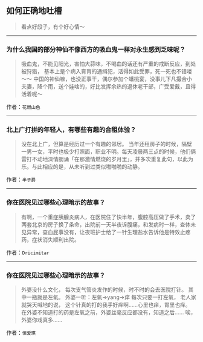 ## 如何正确地吐槽

> 看点好段子，有个好心情～


 
---

### 为什么我国的部分神仙不像西方的吸血鬼一样对永生感到乏味呢？

> 吸血鬼，不能见阳光，害怕大蒜味，不喝血的话还有严重的戒断反应，到处被狩猎，
> 基本上是个病入膏肓的通缉犯，活得如此受罪，死一死也不错喽～～
> 中国的神仙嘛，也没正事干，偶尔参加个蟠桃宴，没事儿下凡撮合小夫妻，降个雨，送个娃啥的，好比发挥余热的退休老干部，广受爱戴，且得活着呢～


作者：`花燃山色`

---

### 北上广打拼的年轻人，有哪些有趣的合租体验？

> 没在北上广，但算是经历过一个有趣的邻居。
> 当年还租房子的时候，隔壁一男一女，平时也极少打照面，职业不明。每天凌晨两三点的时候，他们俩雷打不动地深情朗诵「在那激情燃烧的岁月里」，并多次重复此句，以此为乐。与此相应的是，从未听到过类似啪啪啪的动静。


作者：`半子爵`

---

### 你在医院见过哪些心理暗示的故事？

> 有啊，一个重症胰腺炎病人，在医院住了快半年，腹腔高压做了手术，卖了两套北京的房子换了条命，出院前一天半夜诉腹痛，和发病时一样，查体未见异常，查血屁事没有，让夜班护士给了一针生理盐水告诉他是特效止疼药，症状消失顺利出院。


作者：`Dricimitar`

---

### 你在医院见过哪些心理暗示的故事？

> 外婆没什么文化，
> 每次支气管炎发作的时候，时不时的会去医院打针。
> 其中一瓶就是左氧。
> 外婆一听：左氧→yang→痒
> 每次只要一打左氧，
> 老人家就哭天喊地的说，
> 这个针真的打的我手好痒啊……心里也痒，胃里也痒。
> 在外婆不知道打的药是左氧之前，外婆丝毫反应都没有，知道之后……
> 唉，外婆你戏真多……


作者：`恒爱琪`